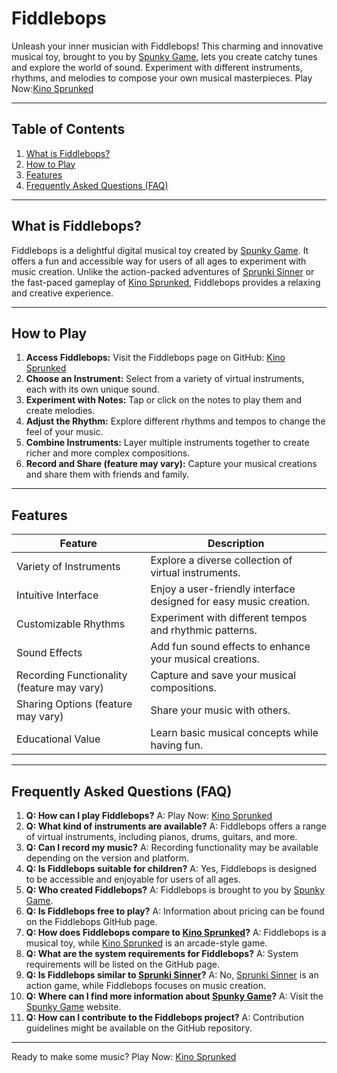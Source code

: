 # Fiddlebops

Unleash your inner musician with Fiddlebops! This charming and innovative musical toy, brought to you by [Spunky Game](https://spunky.games), lets you create catchy tunes and explore the world of sound. Experiment with different instruments, rhythms, and melodies to compose your own musical masterpieces. Play Now:[Kino Sprunked](https://github.com/spunkygames/fiddlebops)

---

## Table of Contents

1. [What is Fiddlebops?](#what-is-fiddlebops)
2. [How to Play](#how-to-play)
3. [Features](#features)
4. [Frequently Asked Questions (FAQ)](#faq)

---

## What is Fiddlebops? <a name="what-is-fiddlebops"></a>

Fiddlebops is a delightful digital musical toy created by [Spunky Game](https://spunky.games).  It offers a fun and accessible way for users of all ages to experiment with music creation. Unlike the action-packed adventures of [Sprunki Sinner](https://spunky.games/sprunki-sinner) or the fast-paced gameplay of [Kino Sprunked](https://spunky.games/kino-sprunked), Fiddlebops provides a relaxing and creative experience.


---

## How to Play <a name="how-to-play"></a>

1. **Access Fiddlebops:** Visit the Fiddlebops page on GitHub: [Kino Sprunked](https://github.com/spunkygames/fiddlebops)
2. **Choose an Instrument:** Select from a variety of virtual instruments, each with its own unique sound.
3. **Experiment with Notes:** Tap or click on the notes to play them and create melodies.
4. **Adjust the Rhythm:** Explore different rhythms and tempos to change the feel of your music.
5. **Combine Instruments:** Layer multiple instruments together to create richer and more complex compositions.
6. **Record and Share (feature may vary):** Capture your musical creations and share them with friends and family.


---

## Features <a name="features"></a>

| Feature | Description |
|---|---|
| Variety of Instruments | Explore a diverse collection of virtual instruments. |
| Intuitive Interface | Enjoy a user-friendly interface designed for easy music creation. |
| Customizable Rhythms |  Experiment with different tempos and rhythmic patterns. |
| Sound Effects | Add fun sound effects to enhance your musical creations. |
| Recording Functionality (feature may vary) | Capture and save your musical compositions. |
| Sharing Options (feature may vary) | Share your music with others. |
| Educational Value |  Learn basic musical concepts while having fun. |


---

## Frequently Asked Questions (FAQ) <a name="faq"></a>

1. **Q: How can I play Fiddlebops?** A: Play Now: [Kino Sprunked](https://github.com/spunkygames/fiddlebops)
2. **Q: What kind of instruments are available?** A: Fiddlebops offers a range of virtual instruments, including pianos, drums, guitars, and more.
3. **Q: Can I record my music?** A: Recording functionality may be available depending on the version and platform.
4. **Q: Is Fiddlebops suitable for children?** A: Yes, Fiddlebops is designed to be accessible and enjoyable for users of all ages.
5. **Q: Who created Fiddlebops?** A: Fiddlebops is brought to you by [Spunky Game](https://spunky.games).
6. **Q: Is Fiddlebops free to play?** A: Information about pricing can be found on the Fiddlebops GitHub page.
7. **Q:  How does Fiddlebops compare to [Kino Sprunked](https://spunky.games/kino-sprunked)?** A:  Fiddlebops is a musical toy, while [Kino Sprunked](https://spunky.games/kino-sprunked) is an arcade-style game.
8. **Q:  What are the system requirements for Fiddlebops?** A: System requirements will be listed on the GitHub page.
9. **Q: Is Fiddlebops similar to [Sprunki Sinner](https://spunky.games/sprunki-sinner)?** A: No, [Sprunki Sinner](https://spunky.games/sprunki-sinner) is an action game, while Fiddlebops focuses on music creation.
10. **Q: Where can I find more information about [Spunky Game](https://spunky.games)?** A: Visit the [Spunky Game](https://spunky.games) website.
11. **Q: How can I contribute to the Fiddlebops project?** A: Contribution guidelines might be available on the GitHub repository.


---


Ready to make some music? Play Now: [Kino Sprunked](https://github.com/spunkygames/fiddlebops)
